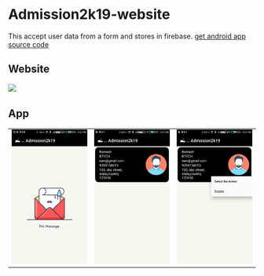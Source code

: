 # Admission2k19-website
This accept user data from a form and stores in firebase.
[get android app source code](https://github.com/deorabanna1925/Admission2k19-android)

## Website
![](/screenshot/screenshot.png)

## App
<table style="width:100%">
    <tr>
    <td><img src="img/screen1.png"/></td>
    <td><img src="img/screen2.png"/></td> 
    <td><img src="img/screen3.png"/></td>
  </tr>
</table>

